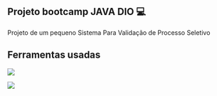 ## Projeto bootcamp JAVA DIO 💻

Projeto de um pequeno Sistema Para Validação de Processo Seletivo


## Ferramentas usadas

<img src="https://img.shields.io/badge/Visual%20Studio%20Code-0078d7.svg?style=for-the-badge&logo=visual-studio-code&logoColor=white"></a>

<img src="https://img.shields.io/badge/java-%23ED8B00.svg?style=for-the-badge&logo=openjdk&logoColor=white"></a>

